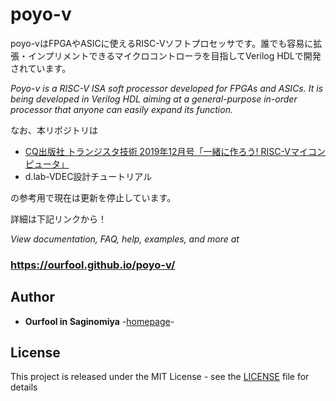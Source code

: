 # poyo-v

poyo-vはFPGAやASICに使えるRISC-Vソフトプロセッサです。誰でも容易に拡張・インプリメントできるマイクロコントローラを目指してVerilog HDLで開発されています。

*Poyo-v is a RISC-V ISA soft processor developed for FPGAs and ASICs. It is being developed in Verilog HDL aiming at a general-purpose in-order processor that anyone can easily expand its function.*

なお、本リポジトリは

* [CQ出版社 トランジスタ技術 2019年12月号「一緒に作ろう! RISC-Vマイコンピュータ」](https://toragi.cqpub.co.jp/tabid/887/Default.aspx)
* d.lab-VDEC設計チュートリアル

の参考用で現在は更新を停止しています。

詳細は下記リンクから！

*View documentation, FAQ, help, examples, and more at*

### https://ourfool.github.io/poyo-v/
 
## Author
* **Ourfool in Saginomiya** -[homepage](http://www.saginomiya.xyz/)-

## License
This project is released under the MIT License - see the [LICENSE](LICENSE) file for details
